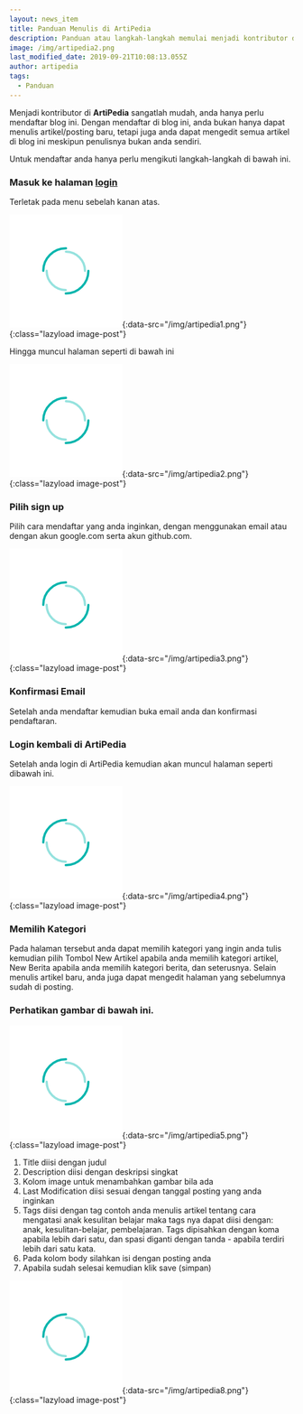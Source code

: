 ```yaml
---
layout: news_item
title: Panduan Menulis di ArtiPedia
description: Panduan atau langkah-langkah memulai menjadi kontributor di ArtiPeda.id
image: /img/artipedia2.png
last_modified_date: 2019-09-21T10:08:13.055Z
author: artipedia
tags:
  - Panduan
---
```

Menjadi kontributor di **ArtiPedia** sangatlah mudah, anda hanya perlu mendaftar blog ini. Dengan mendaftar di blog ini, anda bukan hanya dapat menulis artikel/posting baru, tetapi juga anda dapat mengedit semua artikel di blog ini meskipun penulisnya bukan anda sendiri.

Untuk mendaftar anda hanya perlu mengikuti langkah-langkah di bawah ini.

### Masuk ke halaman [login](/admin "login")
Terletak pada menu sebelah kanan atas.

![Gambar 1][artipedia1]{:data-src="/img/artipedia1.png"}{:class="lazyload image-post"}

Hingga muncul halaman seperti di bawah ini

![Gambar 2][artipedia2]{:data-src="/img/artipedia2.png"}{:class="lazyload image-post"}

### Pilih sign up
Pilih cara mendaftar yang anda inginkan, dengan menggunakan email atau dengan akun google.com serta akun github.com.

![Gambar 3][artipedia3]{:data-src="/img/artipedia3.png"}{:class="lazyload image-post"}

### Konfirmasi Email
Setelah anda mendaftar kemudian buka email anda dan konfirmasi pendaftaran.
### Login kembali di ArtiPedia
Setelah anda login di ArtiPedia kemudian akan muncul halaman seperti dibawah ini.

![Gambar 4][artipedia4]{:data-src="/img/artipedia4.png"}{:class="lazyload image-post"}

### Memilih Kategori
Pada halaman tersebut anda dapat memilih kategori yang ingin anda tulis kemudian pilih Tombol New Artikel apabila anda memilih kategori artikel, New Berita apabila anda memilih kategori berita, dan seterusnya. Selain menulis artikel baru, anda juga dapat mengedit halaman yang sebelumnya sudah di posting. 

### Perhatikan gambar di bawah ini.

![Gambar 5][artipedia5]{:data-src="/img/artipedia5.png"}{:class="lazyload image-post"}  

<ol><li>Title diisi dengan judul</li>
<li>Description diisi dengan deskripsi singkat</li>
<li>Kolom image untuk menambahkan gambar bila ada </li>
<li>Last Modification diisi sesuai dengan tanggal posting yang anda inginkan</li>
<li>Tags diisi dengan tag contoh anda menulis artikel tentang cara mengatasi anak kesulitan belajar maka tags nya dapat diisi dengan: anak, kesulitan-belajar, pembelajaran. Tags dipisahkan dengan koma apabila lebih dari satu, dan spasi diganti dengan tanda - apabila terdiri lebih dari satu kata.</li>
<li>Pada kolom body silahkan isi dengan posting anda</li>
<li>Apabila sudah selesai kemudian klik save (simpan)</li>
</ol>

![Gambar 8][artipedia8]{:data-src="/img/artipedia8.png"}{:class="lazyload image-post"}  

[artipedia1]: /img/loading.gif 
[artipedia2]: /img/loading.gif 
[artipedia3]: /img/loading.gif
[artipedia4]: /img/loading.gif 
[artipedia5]: /img/loading.gif 
[artipedia6]: /img/loading.gif 
[artipedia7]: /img/loading.gif 
[artipedia8]: /img/loading.gif 
